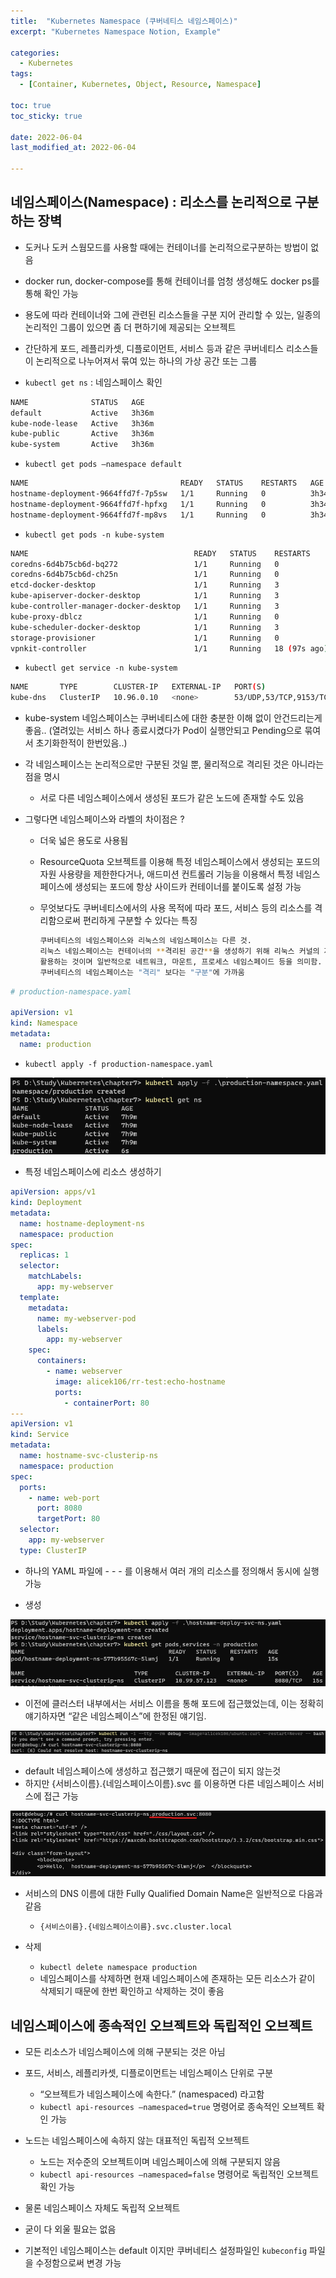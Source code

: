 ```yaml
---
title:  "Kubernetes Namespace (쿠버네티스 네임스페이스)"
excerpt: "Kubernetes Namespace Notion, Example"

categories:
  - Kubernetes
tags:
  - [Container, Kubernetes, Object, Resource, Namespace]

toc: true
toc_sticky: true
 
date: 2022-06-04
last_modified_at: 2022-06-04

---
```


## 네임스페이스(Namespace) : 리소스를 논리적으로 구분하는 장벽

- 도커나 도커 스웜모드를 사용할 때에는 컨테이너를 논리적으로구분하는 방법이 없음
- docker run, docker-compose를 통해 컨테이너를 엄청 생성해도 docker ps를 통해 확인 가능
- 용도에 따라 컨테이너와 그에 관련된 리소스들을 구분 지어 관리할 수 있는, 일종의 논리적인 그룹이 있으면 좀 더 편하기에 제공되는 오브젝트
- 간단하게 포드, 레플리카셋, 디플로이먼트, 서비스 등과 같은 쿠버네티스 리소스들이 논리적으로 나누어져서 묶여 있는 하나의 가상 공간 또는 그룹

- `kubectl get ns` : 네임스페이스 확인

```bash
NAME              STATUS   AGE
default           Active   3h36m
kube-node-lease   Active   3h36m
kube-public       Active   3h36m
kube-system       Active   3h36m
```

- `kubectl get pods —namespace default`

```bash
NAME                                  READY   STATUS    RESTARTS   AGE
hostname-deployment-9664ffd7f-7p5sw   1/1     Running   0          3h34m
hostname-deployment-9664ffd7f-hpfxg   1/1     Running   0          3h34m
hostname-deployment-9664ffd7f-mp8vs   1/1     Running   0          3h34m
```

- `kubectl get pods -n kube-system`

```bash
NAME                                     READY   STATUS    RESTARTS       AGE
coredns-6d4b75cb6d-bq272                 1/1     Running   0              3h37m
coredns-6d4b75cb6d-ch25n                 1/1     Running   0              3h37m
etcd-docker-desktop                      1/1     Running   3              3h37m
kube-apiserver-docker-desktop            1/1     Running   3              3h37m
kube-controller-manager-docker-desktop   1/1     Running   3              3h37m
kube-proxy-dblcz                         1/1     Running   0              3h37m
kube-scheduler-docker-desktop            1/1     Running   3              3h37m
storage-provisioner                      1/1     Running   0              3h37m
vpnkit-controller                        1/1     Running   18 (97s ago)   3h37m
```

- `kubectl get service -n kube-system`

```bash
NAME       TYPE        CLUSTER-IP   EXTERNAL-IP   PORT(S)                  AGE
kube-dns   ClusterIP   10.96.0.10   <none>        53/UDP,53/TCP,9153/TCP   3h38m
```

- kube-system 네임스페이스는 쿠버네티스에 대한 충분한 이해 없이 안건드리는게 좋음.. (열려있는 서비스 하나 종료시켰다가 Pod이 실행안되고 Pending으로 묶여서 초기화한적이 한번있음..)

- 각 네임스페이스는 논리적으로만 구분된 것일 뿐, 물리적으로 격리된 것은 아니라는 점을 명시
    - 서로 다른 네임스페이스에서 생성된 포드가 같은 노드에 존재할 수도 있음

- 그렇다면 네임스페이스와 라벨의 차이점은 ?
    - 더욱 넓은 용도로 사용됨
    - ResourceQuota 오브젝트를 이용해 특정 네임스페이스에서 생성되는 포드의 자원 사용량을 제한한다거나, 애드미션 컨트롤러 기능을 이용해서 특정 네임스페이스에 생성되는 포드에 항상 사이드카 컨테이너를 붙이도록 설정 가능
    - 무엇보다도 쿠버네티스에서의 사용 목적에 따라 포드, 서비스 등의 리소스를 격리함으로써 편리하게 구분할 수 있다는 특징
        
        ```bash
        쿠버네티스의 네임스페이스와 리눅스의 네임스페이스는 다른 것.
        리눅스 네임스페이스는 컨테이너의 **격리된 공간**을 생성하기 위해 리눅스 커널의 자체 기능을 
        활용하는 것이며 일반적으로 네트워크, 마운트, 프로세스 네임스페이드 등을 의미함.
        쿠버네티스의 네임스페이스는 "격리" 보다는 "구분"에 가까움
        ```
        

```yaml
# production-namespace.yaml

apiVersion: v1
kind: Namespace
metadata:
  name: production
```

- `kubectl apply -f production-namespace.yaml`

![namespace-create](../../../assets/images/container/kubenetes/namespace/Untitled.png)

- 특정 네임스페이스에 리소스 생성하기

```yaml
apiVersion: apps/v1
kind: Deployment
metadata:
  name: hostname-deployment-ns
  namespace: production
spec:
  replicas: 1
  selector:
    matchLabels:
      app: my-webserver
  template:
    metadata:
      name: my-webserver-pod
      labels:
        app: my-webserver
    spec:
      containers:
        - name: webserver
          image: alicek106/rr-test:echo-hostname
          ports:
            - containerPort: 80
---
apiVersion: v1
kind: Service
metadata:
  name: hostname-svc-clusterip-ns
  namespace: production
spec:
  ports:
    - name: web-port
      port: 8080
      targetPort: 80
  selector:
    app: my-webserver
  type: ClusterIP
```

- 하나의 YAML 파일에 - - - 를 이용해서 여러 개의 리소스를 정의해서 동시에 실행 가능

- 생성

![namespace-based-deployment-create](../../../assets/images/container/kubenetes/namespace/Untitled%201.png)

- 이전에 클러스터 내부에서는 서비스 이름을 통해 포드에 접근했었는데, 이는 정확히 얘기하자면 “같은 네임스페이스”에 한정된 얘기임.

![curl-test](../../../assets/images/container/kubenetes/namespace/Untitled%202.png)

- default 네임스페이스에 생성하고 접근했기 때문에 접근이 되지 않는것
- 하지만 {서비스이름}.{네임스페이스이름}.svc 를 이용하면 다른 네임스페이스 서비스에 접근 가능

![dns-access-test](../../../assets/images/container/kubenetes/namespace/Untitled%203.png)

- 서비스의 DNS 이름에 대한 Fully Qualified Domain Name은 일반적으로 다음과 같음
    - `{서비스이름}.{네임스페이스이름}.svc.cluster.local`
    
- 삭제
    - `kubectl delete namespace production`
    - 네임스페이스를 삭제하면 현재 네임스페이스에 존재하는 모든 리소스가 같이 삭제되기 때문에 한번 확인하고 삭제하는 것이 좋음

## 네임스페이스에 종속적인 오브젝트와 독립적인 오브젝트

- 모든 리소스가 네임스페이스에 의해 구분되는 것은 아님
- 포드, 서비스, 레플리카셋, 디플로이먼트는 네임스페이스 단위로 구분
    - “오브젝트가 네임스페이스에 속한다.” (namespaced) 라고함
    - `kubectl api-resources —namespaced=true` 명령어로 종속적인 오브젝트 확인 가능

- 노드는 네임스페이스에 속하지 않는 대표적인 독립적 오브젝트
    - 노드는 저수준의 오브젝트이며 네임스페이스에 의해 구분되지 않음
    - `kubectl api-resources —namespaced=false` 명령어로 독립적인 오브젝트 확인 가능
- 물론 네임스페이스 자체도 독립적 오브젝트
- 굳이 다 외울 필요는 없음

- 기본적인 네임스페이스는 default 이지만 쿠버네티스 설정파일인 `kubeconfig` 파일을 수정함으로써 변경 가능